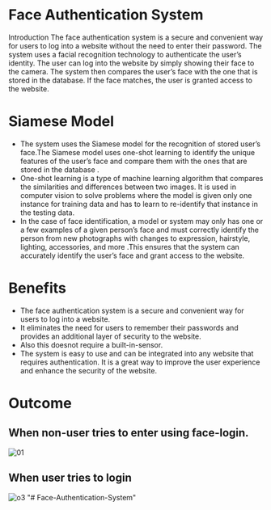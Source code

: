 # Face Authentication System
Introduction
The face authentication system is a secure and convenient way for users to log into a website without the need to enter their password. 
The system uses a facial recognition technology to authenticate the user’s identity. The user can log into the website by simply showing their face to the camera. 
The system then compares the user’s face with the one that is stored in the database. If the face matches, the user is granted access to the website.

# Siamese Model
- The system uses the Siamese model for the recognition of stored user’s face.The Siamese model uses one-shot learning to identify the unique features of the user’s face and compare them with the ones that are stored in the database . 
- One-shot learning is a type of machine learning algorithm that compares the similarities and differences between two images. It is used in computer vision to solve problems where the model is given only one instance for training data and has to learn to re-identify that instance in the testing data. 
- In the case of face identification, a model or system may only has one or a few examples of a given person’s face and must correctly identify the person from new photographs with changes to expression, hairstyle, lighting, accessories, and more .This ensures that the system can accurately identify the user’s face and grant access to the website.

# Benefits
- The face authentication system is a secure and convenient way for users to log into a website. 
- It eliminates the need for users to remember their passwords and provides an additional layer of security to the website.
- Also this doesnot require a built-in-sensor.
- The system is easy to use and can be integrated into any website that requires authentication. It is a great way to improve the user experience and enhance the security of the website.

# Outcome
## When non-user tries to enter using face-login.
![01](https://github.com/kokonoughut/Face-Authentication-system/assets/87522225/35133ef5-6b1d-4038-a6ae-838fcb8313de)

## When user tries to login
![o3](https://github.com/kokonoughut/Face-Authentication-system/assets/87522225/657aa6c6-9fe7-49c2-857b-29561236b06f)
"# Face-Authentication-System" 
